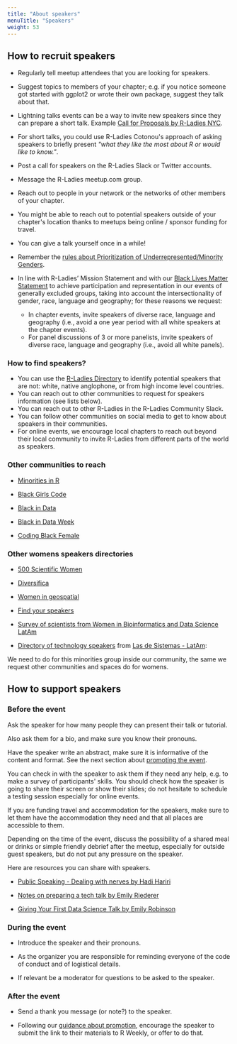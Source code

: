 ```yaml
---
title: "About speakers"
menuTitle: "Speakers"
weight: 53
---
```



## How to recruit speakers

* Regularly tell meetup attendees that you are looking for speakers.

* Suggest topics to members of your chapter; e.g. if you notice someone got started with ggplot2 or wrote their own package, suggest they talk about that.

* Lightning talks events can be a way to invite new speakers since they can prepare a short talk. Example [Call for Proposals by R-Ladies NYC](https://www.rladiesnyc.org/post/lightning-talk-submissions-request/).

* For short talks, you could use R-Ladies Cotonou's approach of asking speakers to briefly present _"what they like the most about R or would like to know."_.

* Post a call for speakers on the R-Ladies Slack or Twitter accounts.

* Message the R-Ladies meetup.com group.

* Reach out to people in your network or the networks of other members of your chapter.

* You might be able to reach out to potential speakers outside of your chapter's location thanks to meetups being online / sponsor funding for travel.

* You can give a talk yourself once in a while!

* Remember the [rules about Prioritization of Underrepresented/Minority Genders](/about/mission/#r-ladies-rules--guidelines).

* In line with R-Ladies’ Mission Statement and with our [Black Lives Matter Statement](https://blog.rladies.org/post/2020-06-06-blm/) 
to achieve participation and representation in our events of generally excluded groups, taking into account the intersectionality of gender, race, language and geography; for these reasons we request:

  - In chapter events, invite speakers of diverse race, language and geography (i.e., avoid a one year period with all white speakers at the chapter events).
  - For panel discussions of 3 or more panelists, invite speakers of diverse race, language and geography (i.e., avoid all white panels).

### How to find speakers? 
- You can use the [R-Ladies Directory](https://rladies.org/directory/) to identify potential speakers that are not: white, native anglophone, or from high income level countries.
- You can reach out to other communities to request for speakers information (see lists below).
- You can reach out to other R-Ladies in the R-Ladies Community Slack.
- You can follow other communities on social media to get to know about speakers in their communities.
- For online events, we encourage local chapters to reach out beyond their local community to invite R-Ladies from different parts of the world as speakers.
### Other communities to reach

* [Minorities in R](https://mircommunity.com/)

* [Black Girls Code](https://www.blackgirlscode.com/)

* [Black in Data](https://www.blackindata.co.uk/)

* [Black in Data Week](https://blkindata.github.io/)

* [Coding Black Female](https://codingblackfemales.com/)

### Other womens speakers directories

* [500 Scientific Women](https://500womenscientists.org/request-a-scientist)

* [Diversifica](https://diversifyeeb.com)

* [Women in geospatial](https://www.womeningeospatial.org/join/speakers-database)

* [Find your speakers](https://speakerinnen.org/)

* [Survey of scientists from Women in Bioinformatics and Data Science LatAm](https://t.co/nI8rHED8ry?amp=1) 

* [Directory of technology speakers](https://github.com/lasdesistemas/speakers-tecnologia) from [Las de Sistemas - LatAm](https://twitter.com/lasdesistemas/status/1273374539888672774?s=20): 
 

We need to do for this minorities group inside our community, the same we request other communities and spaces do for womens.  

## How to support speakers

### Before the event

Ask the speaker for how many people they can present their talk or tutorial.

Also ask them for a bio, and make sure you know their pronouns.

Have the speaker write an abstract, make sure it is informative of the content and format. See the next section about [promoting the event](/organization/events/promotion/).

You can check in with the speaker to ask them if they need any help, e.g. to make a survey of participants' skills.
You should check how the speaker is going to share their screen or show their slides; do not hesitate to schedule a testing session especially for online events.

If you are funding travel and accommodation for the speakers, make sure to let them have the accommodation they need and that all places are accessible to them.

Depending on the time of the event, discuss the possibility of a shared meal or drinks or simple friendly debrief after the meetup, especially for outside guest speakers, but do not put any pressure on the speaker.

Here are resources you can share with speakers.

* [Public Speaking - Dealing with nerves by Hadi Hariri](https://hadihariri.com/2018/08/15/public-speaking-dealing-with-nerves/)

* [Notes on preparing a tech talk by Emily Riederer](https://emilyriederer.netlify.app/post/writing-a-tech-talk/)

* [Giving Your First Data Science Talk  by Emily Robinson](https://hookedondata.org/giving-your-first-data-science-talk/)

### During the event

* Introduce the speaker and their pronouns.

* As the organizer you are responsible for reminding everyone of the code of conduct and of logistical details.

* If relevant be a moderator for questions to be asked to the speaker.

### After the event

* Send a thank you message (or note?) to the speaker.

* Following our [guidance about promotion](/organization/events/promotion/), encourage the speaker to submit the link to their materials to R Weekly, or offer to do that.
